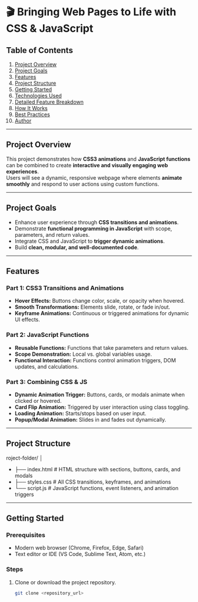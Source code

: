 # 🎬 Bringing Web Pages to Life with CSS & JavaScript

## Table of Contents
1. [Project Overview](#project-overview)  
2. [Project Goals](#project-goals)  
3. [Features](#features)  
4. [Project Structure](#project-structure)  
5. [Getting Started](#getting-started)  
6. [Technologies Used](#technologies-used)  
7. [Detailed Feature Breakdown](#detailed-feature-breakdown)  
8. [How It Works](#how-it-works)  
9. [Best Practices](#best-practices)  
10. [Author](#author)  

---

## Project Overview
This project demonstrates how **CSS3 animations** and **JavaScript functions** can be combined to create **interactive and visually engaging web experiences**.  
Users will see a dynamic, responsive webpage where elements **animate smoothly** and respond to user actions using custom functions.

---

## Project Goals
- Enhance user experience through **CSS transitions and animations**.  
- Demonstrate **functional programming in JavaScript** with scope, parameters, and return values.  
- Integrate CSS and JavaScript to **trigger dynamic animations**.  
- Build **clean, modular, and well-documented code**.

---

## Features

### Part 1: CSS3 Transitions and Animations
- **Hover Effects:** Buttons change color, scale, or opacity when hovered.  
- **Smooth Transformations:** Elements slide, rotate, or fade in/out.  
- **Keyframe Animations:** Continuous or triggered animations for dynamic UI effects.  

### Part 2: JavaScript Functions
- **Reusable Functions:** Functions that take parameters and return values.  
- **Scope Demonstration:** Local vs. global variables usage.  
- **Functional Interaction:** Functions control animation triggers, DOM updates, and calculations.  

### Part 3: Combining CSS & JS
- **Dynamic Animation Trigger:** Buttons, cards, or modals animate when clicked or hovered.  
- **Card Flip Animation:** Triggered by user interaction using class toggling.  
- **Loading Animation:** Starts/stops based on user input.  
- **Popup/Modal Animation:** Slides in and fades out dynamically.  

---

## Project Structure

roject-folder/
│
- ├── index.html # HTML structure with sections, buttons, cards, and modals
- ├── styles.css # All CSS transitions, keyframes, and animations
- └── script.js # JavaScript functions, event listeners, and animation triggers

  
---

## Getting Started

### Prerequisites
- Modern web browser (Chrome, Firefox, Edge, Safari)  
- Text editor or IDE (VS Code, Sublime Text, Atom, etc.)

### Steps
1. Clone or download the project repository.  
   ```bash
   git clone <repository_url>

